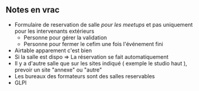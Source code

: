 ## Notes en vrac 
- Formulaire de reservation de salle *pour les meetups* et pas uniquement pour les intervenants extérieurs
	- Personne pour gérer la validation 
	- Personne pour fermer le cefim une fois l'événement fini 
- Airtable apparement c'est bien 
- Si la salle est dispo => La réservation se fait automatiquement
- Il y a d'autre salle que sur les sites indiqué ( exemple le studio haut ), prevoir un site "annexe" ou "autre" 
- Les bureaux des formateurs sont des salles reservables
- GLPI